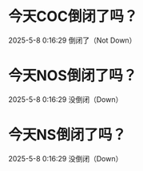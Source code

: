 # 今天COC倒闭了吗？

2025-5-8 0:16:29 倒闭了（Not Down）

# 今天NOS倒闭了吗？

2025-5-8 0:16:29 没倒闭（Down）

# 今天NS倒闭了吗？

2025-5-8 0:16:29 没倒闭（Down）

